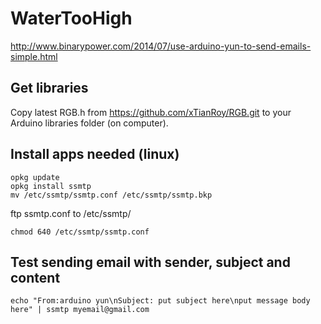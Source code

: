 # WaterTooHigh

http://www.binarypower.com/2014/07/use-arduino-yun-to-send-emails-simple.html

## Get libraries
Copy latest RGB.h from https://github.com/xTianRoy/RGB.git to your Arduino libraries folder (on computer).

## Install apps needed (linux)
```
opkg update
opkg install ssmtp
mv /etc/ssmtp/ssmtp.conf /etc/ssmtp/ssmtp.bkp
```

ftp ssmtp.conf to /etc/ssmtp/
```
chmod 640 /etc/ssmtp/ssmtp.conf
```

## Test sending email with sender, subject and content
```
echo "From:arduino yun\nSubject: put subject here\nput message body here" | ssmtp myemail@gmail.com
```
